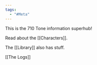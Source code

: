 ```yaml
---
tags:
  - "#Meta"
---
```


This is the 710 Tone information superhub!


Read about the [[Characters]].

The [[Library]] also has stuff.

[[The Logs]] 


